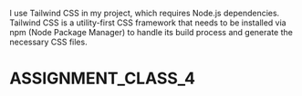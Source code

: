 I use Tailwind CSS in my project, which requires Node.js dependencies. Tailwind CSS is a utility-first CSS framework that needs to be installed via npm (Node Package Manager) to handle its build process and generate the necessary CSS files.
# ASSIGNMENT_CLASS_4
